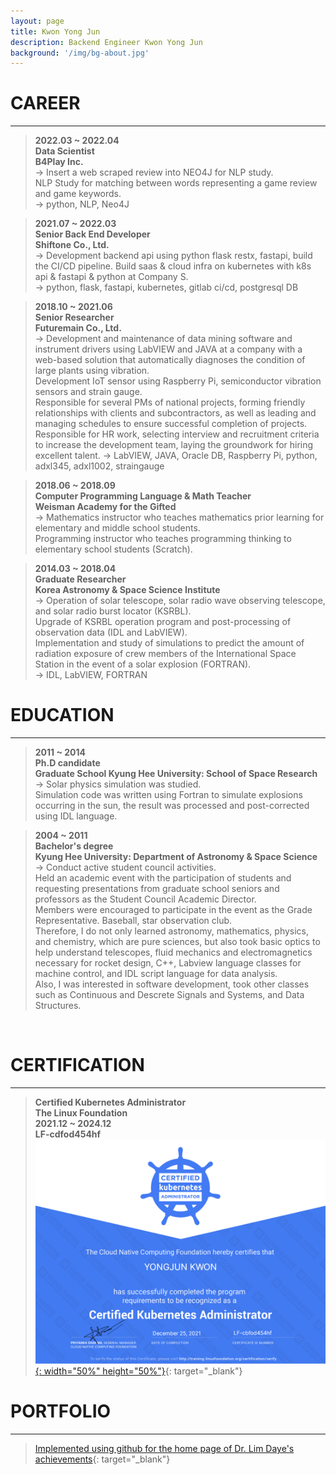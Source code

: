 ```yaml
---
layout: page
title: Kwon Yong Jun
description: Backend Engineer Kwon Yong Jun
background: '/img/bg-about.jpg'
---
```

# CAREER
- - -  
> __2022.03 ~ 2022.04__  
__Data Scientist__  
__B4Play Inc.__  
-> Insert a web scraped review into NEO4J for NLP study.  
NLP Study for matching between words representing a game review and game keywords.  
-> python, NLP, Neo4J  

> __2021.07 ~ 2022.03__  
__Senior Back End Developer__  
__Shiftone Co., Ltd.__  
-> Development backend api using python flask restx, fastapi, build the CI/CD pipeline.
Build saas & cloud infra on kubernetes with k8s api & fastapi & python at Company S.  
-> python, flask, fastapi, kubernetes, gitlab ci/cd, postgresql DB  

> __2018.10 ~ 2021.06__  
__Senior Researcher__  
__Futuremain Co., Ltd.__  
-> Development and maintenance of data mining software and instrument drivers using LabVIEW and JAVA at a company with a web-based solution that automatically diagnoses the condition of large plants using vibration.  
Development IoT sensor using Raspberry Pi, semiconductor vibration sensors and strain gauge.  
Responsible for several PMs of national projects, forming friendly relationships with clients and subcontractors, as well as leading and managing schedules to ensure successful completion of projects.  
Responsible for HR work, selecting interview and recruitment criteria to increase the development team, laying the groundwork for hiring excellent talent.
-> LabVIEW, JAVA, Oracle DB, Raspberry Pi, python, adxl345, adxl1002, straingauge

> __2018.06 ~ 2018.09__  
__Computer Programming Language & Math Teacher__  
__Weisman Academy for the Gifted__  
-> Mathematics instructor who teaches mathematics prior learning for elementary and middle school students.  
Programming instructor who teaches programming thinking to elementary school students (Scratch).

> __2014.03 ~ 2018.04__  
__Graduate Researcher__  
__Korea Astronomy & Space Science Institute__  
-> Operation of solar telescope, solar radio wave observing telescope, and solar radio burst locator (KSRBL).  
Upgrade of KSRBL operation program and post-processing of observation data (IDL and LabVIEW).  
Implementation and study of simulations to predict the amount of radiation exposure of crew members of the International Space Station in the event of a solar explosion (FORTRAN).  
-> IDL, LabVIEW, FORTRAN  

# EDUCATION
- - -  
> __2011 ~ 2014__  
__Ph.D candidate__   
__Graduate School Kyung Hee University: School of Space Research__  
-> Solar physics simulation was studied.  
Simulation code was written using Fortran to simulate explosions occurring in the sun,
the result was processed and post-corrected using IDL language.

> __2004 ~ 2011__  
__Bachelor's degree__  
__Kyung Hee University: Department of Astronomy & Space Science__  
-> Conduct active student council activities.  
Held an academic event with the participation of students and requesting presentations from graduate school seniors and professors as the Student Council Academic Director.  
Members were encouraged to participate in the event as the Grade Representative. Baseball, star observation club.  
Therefore, I do not only learned astronomy, mathematics, physics, and chemistry, which are pure sciences, but also took basic optics to help understand telescopes, fluid mechanics and electromagnetics necessary for rocket design, C++, Labview language classes for machine control, and IDL script language for data analysis.  
Also, I was interested in software development, took other classes such as Continuous and Descrete Signals and Systems, and Data Structures.  
<br>

# CERTIFICATION
- - -  
> __Certified Kubernetes Administrator__  
__The Linux Foundation__  
__2021.12 ~ 2024.12__  
__LF-cdfod454hf__  
[![Link](https://github.com/KYJiya/KYJiya.github.io/blob/master/img/pdf/yongjun-kwon-fcded267-b431-4827-86b8-64fd6b4151ac-certificate.png?raw=true){: width="50%" height="50%"}](https://github.com/KYJiya/KYJiya.github.io/blob/master/img/pdf/yongjun-kwon-fcded267-b431-4827-86b8-64fd6b4151ac-certificate.pdf){: target="_blank"}  


# PORTFOLIO
- - -  
> [Implemented using github for the home page of Dr. Lim Daye's achievements](https://dayelim.github.io){: target="_blank"}  